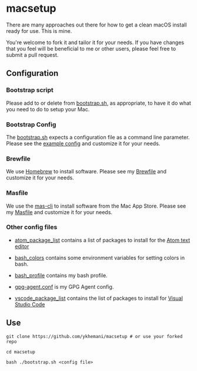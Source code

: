 # macsetup

There are many approaches out there for how to get a clean macOS install ready for use. This is mine.

You're welcome to fork it and tailor it for your needs. If you have changes that you feel will be beneficial to me or other users, please feel free to submit a pull request.

## Configuration

### Bootstrap script

Please add to or delete from [bootstrap.sh](bootstrap.sh), as appropriate, to have it do what you need to do to setup your Mac.

### Bootstrap Config

The [bootstrap.sh](bootstrap.sh) expects a configuration file as a command line parameter. Please see the [example config](example.conf) and customize it for your needs.

### Brewfile

We use [Homebrew](https://brew.sh/) to install software. Please see my [Brewfile](config/Brewfile) and customize it for your needs.

### Masfile

We use the [mas-cli](https://github.com/mas-cli/mas) to install software from the Mac App Store. Please see my [Masfile](config/Masfile) and customize it for your needs.

### Other config files

* [atom_package_list](config/atom_package_list) contains a list of packages to install for the [Atom text editor](https://atom.io/)

* [bash_colors](config/bash_colors) contains some environment variables for setting colors in bash.

* [bash_profile](config/bash_profile) contains my bash profile.

* [gpg-agent.conf](config/gpg-agent.conf) is my GPG Agent config.

* [vscode_package_list](config/vscode_package_list) contains the list of packages to install for [Visual Studio Code](https://code.visualstudio.com/)

## Use

```
git clone https://github.com/ykhemani/macsetup # or use your forked repo

cd macsetup

bash ./bootstrap.sh <config file>
```
